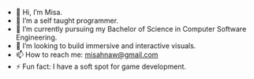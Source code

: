 - 👋 Hi, I’m Misa. 
- 👀 I’m a self taught programmer.
- 🌱 I’m currently pursuing my Bachelor of Science in Computer Software Engineering.
- 💞️ I’m looking to build immersive and interactive visuals.
- 📫 How to reach me: misahnaw@gmail.com
- ⚡ Fun fact: I have a soft spot for game development.

<!---
Cybersunami/Cybersunami is a ✨ special ✨ repository because its `README.md` (this file) appears on your GitHub profile.
You can click the Preview link to take a look at your changes.
--->
